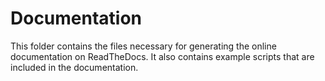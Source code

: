 Documentation
=============

This folder contains the files necessary for generating the online 
documentation on ReadTheDocs. It also contains example scripts that are
included in the documentation.
